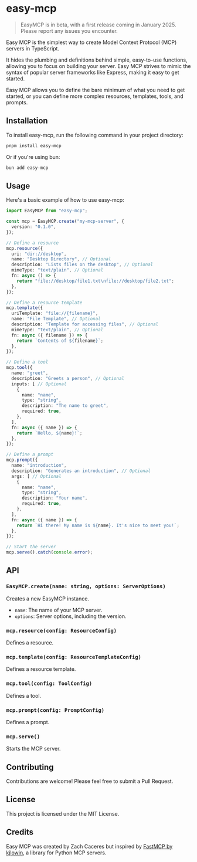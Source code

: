 # easy-mcp

> EasyMCP is in beta, with a first release coming in January 2025. Please report any issues you encounter.

Easy MCP is the simplest way to create Model Context Protocol (MCP) servers in TypeScript.

It hides the plumbing and definitions behind simple, easy-to-use functions, allowing you to focus on building your server. Easy MCP strives to mimic the syntax of popular server frameworks like Express, making it easy to get started.

Easy MCP allows you to define the bare minimum of what you need to get started, or you can define more complex resources, templates, tools, and prompts.

## Installation

To install easy-mcp, run the following command in your project directory:

```bash
pnpm install easy-mcp
```

Or if you're using bun:

```bash
bun add easy-mcp
```

## Usage

Here's a basic example of how to use easy-mcp:

```typescript
import EasyMCP from "easy-mcp";

const mcp = EasyMCP.create("my-mcp-server", {
  version: "0.1.0",
});

// Define a resource
mcp.resource({
  uri: "dir://desktop",
  name: "Desktop Directory", // Optional
  description: "Lists files on the desktop", // Optional
  mimeType: "text/plain", // Optional
  fn: async () => {
    return "file://desktop/file1.txt\nfile://desktop/file2.txt";
  },
});

// Define a resource template
mcp.template({
  uriTemplate: "file://{filename}",
  name: "File Template", // Optional
  description: "Template for accessing files", // Optional
  mimeType: "text/plain", // Optional
  fn: async ({ filename }) => {
    return `Contents of ${filename}`;
  },
});

// Define a tool
mcp.tool({
  name: "greet",
  description: "Greets a person", // Optional
  inputs: [ // Optional
    {
      name: "name",
      type: "string",
      description: "The name to greet",
      required: true,
    },
  ],
  fn: async ({ name }) => {
    return `Hello, ${name}!`;
  },
});

// Define a prompt
mcp.prompt({
  name: "introduction",
  description: "Generates an introduction", // Optional
  args: [ // Optional
    {
      name: "name",
      type: "string",
      description: "Your name",
      required: true,
    },
  ],
  fn: async ({ name }) => {
    return `Hi there! My name is ${name}. It's nice to meet you!`;
  },
});

// Start the server
mcp.serve().catch(console.error);
```

## API

### `EasyMCP.create(name: string, options: ServerOptions)`

Creates a new EasyMCP instance.

- `name`: The name of your MCP server.
- `options`: Server options, including the version.

### `mcp.resource(config: ResourceConfig)`

Defines a resource.

### `mcp.template(config: ResourceTemplateConfig)`

Defines a resource template.

### `mcp.tool(config: ToolConfig)`

Defines a tool.

### `mcp.prompt(config: PromptConfig)`

Defines a prompt.

### `mcp.serve()`

Starts the MCP server.

## Contributing

Contributions are welcome! Please feel free to submit a Pull Request.

## License

This project is licensed under the MIT License.

## Credits

Easy MCP was created by Zach Caceres but inspired by [FastMCP by kjlowin](https://github.com/jlowin/fastmcp), a library for Python MCP servers.
